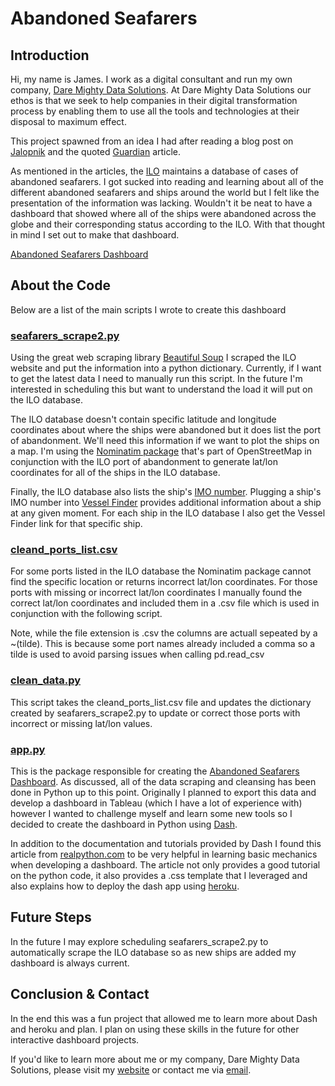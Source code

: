 # Abandoned Seafarers

## Introduction
Hi, my name is James. I work as a digital consultant and run my own company, [Dare Mighty Data Solutions](www.daremightydata.com). At Dare Mighty Data Solutions our ethos is that we seek to help companies in their digital transformation process by enabling them to use all the tools and technologies at their disposal to maximum effect. 

This project spawned from an idea I had after reading a blog post on [Jalopnik](https://jalopnik.com/crew-of-ever-given-really-dont-want-to-spend-years-stuc-1846730643) and the quoted [Guardian](https://www.theguardian.com/environment/2021/apr/19/ever-given-crew-fear-joining-ranks-of-seafarers-stranded-on-ships-for-years) article.

As mentioned in the articles, the [ILO](https://www.ilo.org/dyn/seafarers/seafarersBrowse.list?p_lang=en) maintains a database of cases of abandoned seafarers. I got sucked into reading and learning about all of the different abandoned seafarers and ships around the world but I felt like the presentation of the information was lacking. Wouldn't it be neat to have a dashboard that showed where all of the ships were abandoned across the globe and their corresponding status according to the ILO. With that thought in mind I set out to make that dashboard.
 
[Abandoned Seafarers Dashboard](https://abandoned-seafarers.herokuapp.com/)
 
## About the Code
Below are a list of the main scripts I wrote to create this dashboard

### [seafarers_scrape2.py](https://github.com/jamesrseal/seafarers/blob/master/seafarers_scrape2.py)
Using the great web scraping library [Beautiful Soup](https://www.crummy.com/software/BeautifulSoup/bs4/doc/) I scraped the ILO website and put the information into a python dictionary. Currently, if I want to get the latest data I need to manually run this script. In the future I'm interested in scheduling this but want to understand the load it will put on the ILO database.

The ILO database doesn't contain specific latitude and longitude coordinates about where the ships were abandoned but it does list the port of abandonment. We'll need this information if we want to plot the ships on a map. I'm using the [Nominatim package](https://wiki.openstreetmap.org/wiki/Nominatim) that's part of OpenStreetMap in conjunction with the ILO port of abandonment to generate lat/lon coordinates for all of the ships in the ILO database.

Finally, the ILO database also lists the ship's [IMO number](https://en.wikipedia.org/wiki/IMO_number). Plugging a ship's IMO number into [Vessel Finder](https://www.vesselfinder.com/vessels) provides additional information about a ship at any given moment. For each ship in the ILO database I also get the Vessel Finder link for that specific ship.

### [cleand_ports_list.csv](https://github.com/jamesrseal/seafarers/blob/master/cleaned_ports_list.csv)
For some ports listed in the ILO database the Nominatim package cannot find the specific location or returns incorrect lat/lon coordinates. For those ports with missing or incorrect lat/lon coordinates I manually found the correct lat/lon coordinates and included them in a .csv file which is used in conjunction with the following script.

Note, while the file extension is .csv the columns are actuall sepeated by a ~(tilde). This is because some port names already included a comma so a tilde is used to avoid parsing issues when calling pd.read_csv

### [clean_data.py](https://github.com/jamesrseal/seafarers/blob/master/clean_data.py)
This script takes the cleand_ports_list.csv file and updates the dictionary created by seafarers_scrape2.py to update or correct those ports with incorrect or missing lat/lon values.

### [app.py](https://github.com/jamesrseal/seafarers/blob/master/app.py)
This is the package responsible for creating the [Abandoned Seafarers Dashboard](https://abandoned-seafarers.herokuapp.com/). As discussed, all of the data scraping and cleansing has been done in Python up to this point. Originally I planned to export this data and develop a dashboard in Tableau (which I have a lot of experience with) however I wanted to challenge myself and learn some new tools so I decided to create the dashboard in Python using [Dash](https://dash.plotly.com/).

In addition to the documentation and tutorials provided by Dash I found this article from [realpython.com](https://realpython.com/python-dash/) to be very helpful in learning basic mechanics when developing a dashboard. The article not only provides a good tutorial on the python code, it also provides a .css template that I leveraged and also explains how to deploy the dash app using [heroku](https://www.heroku.com/).

## Future Steps
In the future I may explore scheduling seafarers_scrape2.py to automatically scrape the ILO database so as new ships are added my dashboard is always current.

## Conclusion & Contact
In the end this was a fun project that allowed me to learn more about Dash and heroku and plan. I plan on using these skills in the future for other interactive dashboard projects.

If you'd like to learn more about me or my company, Dare Mighty Data Solutions, please visit my [website](www.daremightydata.com) or contact me via [email](mailto:james@daremightydata.com).

